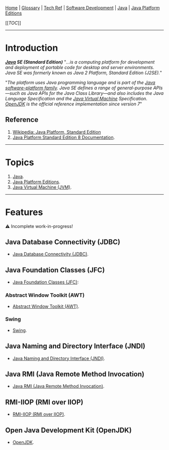 [Home](/Slalom-LLC/Slalom-Consulting) | [Glossary](/Glossary) | [Tech Ref](/Tech-Ref) | [Software Development](/Tech-Ref/Software-Development) | [Java](/Tech-Ref/Software-Development/Java) | [Java Platform Editions](/Tech-Ref/Software-Development/Java/Java-Platform-Editions)

[[_TOC_]]

---
# Introduction
***[Java](/Tech-Ref/Software-Development/Java) SE (Standard Edition)*** "_...is a computing platform for development and deployment of portable code for desktop and server environments. Java SE was formerly known as Java 2 Platform, Standard Edition (J2SE)._"

"_The platform uses Java programming language and is part of the [Java software-platform family](/Tech-Ref/Software-Development/Java/Java-Platform-Editions). Java SE defines a range of general-purpose APIs—such as Java APIs for the Java Class Library—and also includes the Java Language Specification and the [Java Virtual Machine](/Tech-Ref/Software-Development/Java/JRE-\(Java-Runtime-Environment\)/JVM-\(Java-Virtual-Machine\)) Specification. [OpenJDK](/Tech-Ref/Software-Development/Java/OpenJDK-\(Open-Java-Development-Kit\)) is the official reference implementation since version 7_"

## Reference
1. [Wikipedia: Java Platform, Standard Edition](https://en.wikipedia.org/wiki/Java_Platform,_Standard_Edition)
1. [Java Platform Standard Edition 8 Documentation](https://docs.oracle.com/javase/8/docs/index.html).

---
# Topics
1. [Java](/Tech-Ref/Software-Development/Java).
1. [Java Platform Editions](/Tech-Ref/Software-Development/Java/Java-Platform-Editions).
1. [Java Virtual Machine (JVM)](/Tech-Ref/Software-Development/Java/JRE-\(Java-Runtime-Environment\)/JVM-\(Java-Virtual-Machine\)).

---
# Features
:warning: Incomplete work-in-progress!

## Java Database Connectivity (JDBC)
- [Java Database Connectivity (JDBC)](/Tech-Ref/Software-Development/Java/Java-Platform-Editions/Java-SE-\(Standard-Edition\)/JDBC-\(Java-Database-Connectivity\)).

## Java Foundation Classes (JFC)
- [Java Foundation Classes (JFC)](/Tech-Ref/Software-Development/Java/Java-Platform-Editions/Java-SE-\(Standard-Edition\)/JFC-\(Java-Foundation-Classes\)):

### Abstract Window Toolkit (AWT)
- [Abstract Window Toolkit (AWT)](/Tech-Ref/Software-Development/Java/Java-Platform-Editions/Java-SE-\(Standard-Edition\)/JFC-\(Java-Foundation-Classes\)/AWT-\(Abstract-Window-Toolkit\)).

### Swing
- [Swing](/Tech-Ref/Software-Development/Java/Java-Platform-Editions/Java-SE-\(Standard-Edition\)/JFC-\(Java-Foundation-Classes\)/Swing).

## Java Naming and Directory Interface (JNDI)
- [Java Naming and Directory Interface (JNDI)](/Tech-Ref/Software-Development/Java/Java-Platform-Editions/Java-SE-\(Standard-Edition\)/JNDI-\(Java-Naming-and-Directory-Interface\)).

## Java RMI (Java Remote Method Invocation)
- [Java RMI (Java Remote Method Invocation)](/Tech-Ref/Software-Development/Java/Java-Platform-Editions/Java-SE-\(Standard-Edition\)/RMI-\(Remote-Method-Invocation\)).

## RMI-IIOP (RMI over IIOP)
- [RMI-IIOP (RMI over IIOP)](/Tech-Ref/Software-Development/Java/Java-Platform-Editions/Java-SE-\(Standard-Edition\)/RMI%2DIIOP-\(RMI-over-IIOP\)).

## Open Java Development Kit (OpenJDK)
- [OpenJDK](/Tech-Ref/Software-Development/Java/OpenJDK-\(Open-Java-Development-Kit\)).
